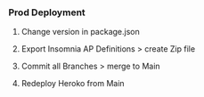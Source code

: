 ### Prod Deployment

1. Change version in package.json

1. Export Insomnia AP Definitions > create Zip file

1. Commit all Branches > merge to Main

1. Redeploy Heroko from Main 